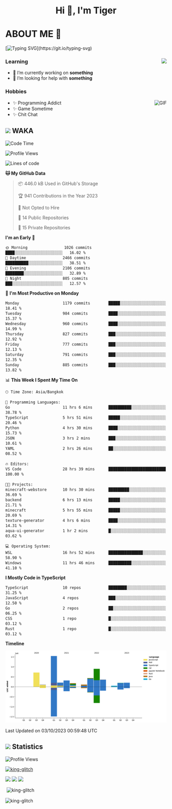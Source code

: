 <h1 align="center">Hi 👋, I'm Tiger</h1>




# ABOUT ME 💬

[![Typing SVG](https://readme-typing-svg.herokuapp.com?color=22F771&vCenter=true&lines=A+perssionate+developer+from+nowhere.)](https://git.io/typing-svg)

<div>
 <img align="right" src="https://spotify-github-profile.vercel.app/api/view?uid=12129734423&cover_image=false&theme=default&bar_color=22d016&bar_color_cover=true" />
 <h3>Learning</h3>
 
 <ul>
  <li>🔭 I’m currently working on <b>something</b></li>
  <li>🤝 I’m looking for help with <b>something</b></li>
 </ul>
 
</div>
<div>
 <h3>Hobbies</h3>
 <img align="right" height="475px"  alt="GIF" src="https://i.pinimg.com/originals/1f/b7/db/1fb7dbee557e5ed509f7517da8a84d58.gif" />
 <ul>
  <li>✨ Programming Addict</li>
  <li>✨ Game Sometime</li>
  <li>✨ Chit Chat</li>
 </ul>
 
</div>



## <img height="40" src="https://raw.githubusercontent.com/innng/innng/master/assets/kyubey.gif"/> WAKA

<!--START_SECTION:waka-->
![Code Time](http://img.shields.io/badge/Code%20Time-1%2C572%20hrs%2053%20mins-blue)

![Profile Views](http://img.shields.io/badge/Profile%20Views-5-blue)

![Lines of code](https://img.shields.io/badge/From%20Hello%20World%20I%27ve%20Written-5.3%20million%20lines%20of%20code-blue)

**🐱 My GitHub Data** 

> 📦 446.0 kB Used in GitHub's Storage 
 > 
> 🏆 941 Contributions in the Year 2023
 > 
> 🚫 Not Opted to Hire
 > 
> 📜 14 Public Repositories 
 > 
> 🔑 15 Private Repositories 
 > 
**I'm an Early 🐤** 

```text
🌞 Morning                1026 commits        ████░░░░░░░░░░░░░░░░░░░░░   16.02 % 
🌆 Daytime                2466 commits        ██████████░░░░░░░░░░░░░░░   38.51 % 
🌃 Evening                2106 commits        ████████░░░░░░░░░░░░░░░░░   32.89 % 
🌙 Night                  805 commits         ███░░░░░░░░░░░░░░░░░░░░░░   12.57 % 
```
📅 **I'm Most Productive on Monday** 

```text
Monday                   1179 commits        █████░░░░░░░░░░░░░░░░░░░░   18.41 % 
Tuesday                  984 commits         ████░░░░░░░░░░░░░░░░░░░░░   15.37 % 
Wednesday                960 commits         ████░░░░░░░░░░░░░░░░░░░░░   14.99 % 
Thursday                 827 commits         ███░░░░░░░░░░░░░░░░░░░░░░   12.92 % 
Friday                   777 commits         ███░░░░░░░░░░░░░░░░░░░░░░   12.13 % 
Saturday                 791 commits         ███░░░░░░░░░░░░░░░░░░░░░░   12.35 % 
Sunday                   885 commits         ███░░░░░░░░░░░░░░░░░░░░░░   13.82 % 
```


📊 **This Week I Spent My Time On** 

```text
🕑︎ Time Zone: Asia/Bangkok

💬 Programming Languages: 
Go                       11 hrs 6 mins       ██████████░░░░░░░░░░░░░░░   38.78 % 
TypeScript               5 hrs 51 mins       █████░░░░░░░░░░░░░░░░░░░░   20.46 % 
Python                   4 hrs 30 mins       ████░░░░░░░░░░░░░░░░░░░░░   15.73 % 
JSON                     3 hrs 2 mins        ███░░░░░░░░░░░░░░░░░░░░░░   10.61 % 
YAML                     2 hrs 26 mins       ██░░░░░░░░░░░░░░░░░░░░░░░   08.52 % 

🔥 Editors: 
VS Code                  28 hrs 39 mins      █████████████████████████   100.00 % 

🐱‍💻 Projects: 
minecraft-webstore       10 hrs 30 mins      █████████░░░░░░░░░░░░░░░░   36.69 % 
backend                  6 hrs 13 mins       █████░░░░░░░░░░░░░░░░░░░░   21.71 % 
minecraft                5 hrs 55 mins       █████░░░░░░░░░░░░░░░░░░░░   20.69 % 
texture-generator        4 hrs 6 mins        ████░░░░░░░░░░░░░░░░░░░░░   14.31 % 
aqua-ui-generator        1 hr 2 mins         █░░░░░░░░░░░░░░░░░░░░░░░░   03.62 % 

💻 Operating System: 
WSL                      16 hrs 52 mins      ███████████████░░░░░░░░░░   58.90 % 
Windows                  11 hrs 46 mins      ██████████░░░░░░░░░░░░░░░   41.10 % 
```

**I Mostly Code in TypeScript** 

```text
TypeScript               10 repos            ████████░░░░░░░░░░░░░░░░░   31.25 % 
JavaScript               4 repos             ███░░░░░░░░░░░░░░░░░░░░░░   12.50 % 
Go                       2 repos             ██░░░░░░░░░░░░░░░░░░░░░░░   06.25 % 
CSS                      1 repo              █░░░░░░░░░░░░░░░░░░░░░░░░   03.12 % 
Rust                     1 repo              █░░░░░░░░░░░░░░░░░░░░░░░░   03.12 % 
```



**Timeline**

![Lines of Code chart](https://raw.githubusercontent.com/king-glitch/king-glitch/main/assets/bar_graph.png)


 Last Updated on 03/10/2023 00:59:48 UTC
<!--END_SECTION:waka-->
## <img height="40" src="https://raw.githubusercontent.com/innng/innng/master/assets/kyubey.gif"/> Statistics
![Profile Views](https://komarev.com/ghpvc/?username=king-glitch)  

<p align="left"> 
 <a href="https://github.com/ryo-ma/github-profile-trophy">
  <img src="https://github-profile-trophy.vercel.app/?username=king-glitch&theme=dracula" alt="king-glitch" />
 </a> </p>

![](https://github-profile-summary-cards.vercel.app/api/cards/profile-details?username=king-glitch&theme=dracula)
![](https://github-profile-summary-cards.vercel.app/api/cards/stats?username=king-glitch&theme=dracula) 
![](https://github-profile-summary-cards.vercel.app/api/cards/productive-time?username=king-glitch&theme=dracula)


<p>&nbsp;<img align="center" src="https://github-readme-stats.vercel.app/api?username=king-glitch&theme=dracula" alt="king-glitch" /></p>

<p><img align="center" src="https://github-readme-streak-stats.herokuapp.com/?user=king-glitch&theme=dracula" alt="king-glitch" /></p>

